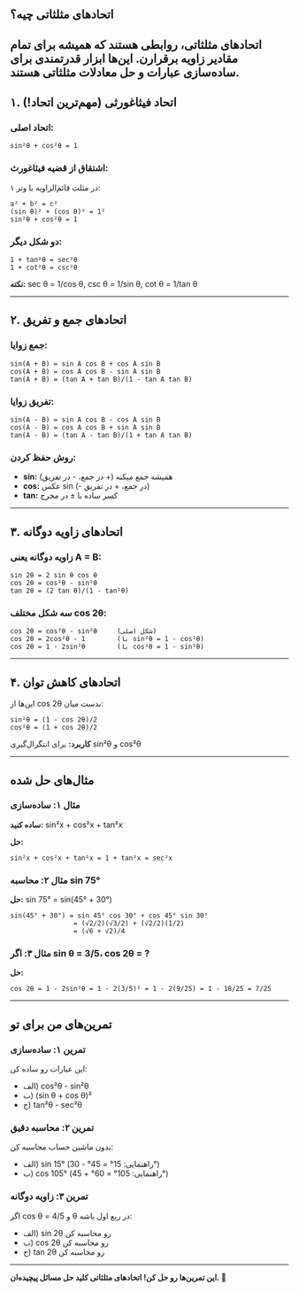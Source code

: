 

## اتحادهای مثلثاتی چیه؟

اتحادهای مثلثاتی، روابطی هستند که **همیشه** برای تمام مقادیر زاویه برقرارن. این‌ها ابزار قدرتمندی برای ساده‌سازی عبارات و حل معادلات مثلثاتی هستند.
---

## ۱. اتحاد فیثاغورثی (مهم‌ترین اتحاد!)

### اتحاد اصلی:

```
sin²θ + cos²θ = 1
```

### اشتقاق از قضیه فیثاغورث:

در مثلث قائم‌الزاویه با وتر ۱:

```
a² + b² = c²
(sin θ)² + (cos θ)² = 1²
sin²θ + cos²θ = 1
```

### دو شکل دیگر:

```
1 + tan²θ = sec²θ
1 + cot²θ = csc²θ
```

**نکته:** sec θ = 1/cos θ, csc θ = 1/sin θ, cot θ = 1/tan θ

---

## ۲. اتحادهای جمع و تفریق

### جمع زوایا:

```
sin(A + B) = sin A cos B + cos A sin B
cos(A + B) = cos A cos B - sin A sin B
tan(A + B) = (tan A + tan B)/(1 - tan A tan B)
```

### تفریق زوایا:

```
sin(A - B) = sin A cos B - cos A sin B
cos(A - B) = cos A cos B + sin A sin B
tan(A - B) = (tan A - tan B)/(1 + tan A tan B)
```

### روش حفظ کردن:

- **sin:** همیشه جمع میکنه (+ در جمع، - در تفریق)
- **cos:** عکس sin (- در جمع، + در تفریق)
- **tan:** کسر ساده با ± در مخرج

---

## ۳. اتحادهای زاویه دوگانه

### زاویه دوگانه یعنی A = B:

```
sin 2θ = 2 sin θ cos θ
cos 2θ = cos²θ - sin²θ
tan 2θ = (2 tan θ)/(1 - tan²θ)
```

### سه شکل مختلف cos 2θ:

```
cos 2θ = cos²θ - sin²θ     (شکل اصلی)
cos 2θ = 2cos²θ - 1        (با sin²θ = 1 - cos²θ)
cos 2θ = 1 - 2sin²θ        (با cos²θ = 1 - sin²θ)
```

---

## ۴. اتحادهای کاهش توان

این‌ها از cos 2θ بدست میان:

```
sin²θ = (1 - cos 2θ)/2
cos²θ = (1 + cos 2θ)/2
```

**کاربرد:** برای انتگرال‌گیری sin²θ و cos²θ

---

## مثال‌های حل شده

### مثال ۱: ساده‌سازی

**ساده کنید:** sin²x + cos²x + tan²x

**حل:**

```
sin²x + cos²x + tan²x = 1 + tan²x = sec²x
```

### مثال ۲: محاسبه sin 75°

**حل:** sin 75° = sin(45° + 30°)

```
sin(45° + 30°) = sin 45° cos 30° + cos 45° sin 30°
                = (√2/2)(√3/2) + (√2/2)(1/2)
                = (√6 + √2)/4
```

### مثال ۳: اگر sin θ = 3/5، cos 2θ = ?

**حل:**

```
cos 2θ = 1 - 2sin²θ = 1 - 2(3/5)² = 1 - 2(9/25) = 1 - 18/25 = 7/25
```

---

## تمرین‌های من برای تو

### تمرین ۱: ساده‌سازی

این عبارات رو ساده کن:

- الف) cos²θ - sin²θ
- ب) (sin θ + cos θ)²
- ج) tan²θ - sec²θ

### تمرین ۲: محاسبه دقیق

بدون ماشین حساب محاسبه کن:

- الف) sin 15° (راهنمایی: 15° = 45° - 30°)
- ب) cos 105° (راهنمایی: 105° = 60° + 45°)

### تمرین ۳: زاویه دوگانه

اگر cos θ = 4/5 و θ در ربع اول باشه:

- الف) sin 2θ رو محاسبه کن
- ب) cos 2θ رو محاسبه کن
- ج) tan 2θ رو محاسبه کن

---

**این تمرین‌ها رو حل کن! اتحادهای مثلثاتی کلید حل مسائل پیچیده‌ان. 🔑**
